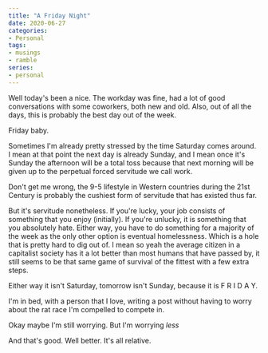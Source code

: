 ```yaml
---
title: "A Friday Night"
date: 2020-06-27
categories:
- Personal 
tags:
- musings 
- ramble 
series:
- personal 
---
```


Well today's been a nice. The workday was fine, had a lot of good conversations with some coworkers, both new and old. Also, out of all the days, this is probably the best day out of the week.

Friday baby.

Sometimes I'm already pretty stressed  by the time Saturday comes around. I mean at that point the next day is already Sunday, and I mean once it's Sunday the afternoon will be a total toss because that next morning will be given up to the perpetual forced servitude we call work.

Don't get me wrong, the 9-5 lifestyle in Western countries during the 21st Century is probably the cushiest form of servitude that has existed thus far.

But it's servitude nonetheless. If you're lucky, your job consists of something that you enjoy (initially). If you're unlucky, it is something that you absolutely hate. Either way, you have to do something for a majority of the week as the only other option is eventual homelessness. Which is a hole that is pretty hard to dig out of. I mean so yeah the average citizen in a capitalist society has it a lot better than most humans that have passed by, it still seems to be that same game of survival of the fittest with a few extra steps.

Either way it isn't Saturday, tomorrow isn't Sunday, because it is F R I D A Y.

I'm in bed, with a person that I love, writing a post without having to worry about the rat race I'm compelled to compete in.

Okay maybe I'm still worrying. But I'm worrying *less*

And that's good. Well better. It's all relative.

